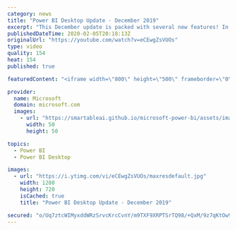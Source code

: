 ```yaml
---
category: news
title: "Power BI Desktop Update - December 2019"
excerpt: "This December update is packed with several new features! In preview, we have the new Customize theme dialog that allows you to tweak common theme settings without having to write or modify a JSON file! Additionally, we now allow you to export the current theme as a JSON so you can easily share, reuse,"
publishedDateTime: 2020-02-05T20:18:13Z
originalUrl: "https://youtube.com/watch?v=eCEwgZsVUOs"
type: video
quality: 154
heat: 154
published: true

featuredContent: "<iframe width=\"800\" height=\"500\" frameborder=\"0\" src=\"https://www.youtube.com/embed/eCEwgZsVUOs\" allow=\"accelerometer; autoplay; encrypted-media; gyroscope; picture-in-picture\" allowfullscreen></iframe>"

provider:
  name: Microsoft
  domain: microsoft.com
  images:
    - url: "https://smartableai.github.io/microsoft-power-bi/assets/images/organizations/microsoft.com-50x50.jpg"
      width: 50
      height: 50

topics:
  - Power BI
  - Power BI Desktop

images:
  - url: "https://i.ytimg.com/vi/eCEwgZsVUOs/maxresdefault.jpg"
    width: 1280
    height: 720
    isCached: true
    title: "Power BI Desktop Update - December 2019"

secured: "o/Uq7ztcWIMyxddWRzSrvcKrcCvnY/m9TXF9XRPTSrTQ98/+QxM/9z7qKtOw9oa+xKO64QX7SqcBwoDvC03IWagmyjoWYYkJlIXrN+N7zqpi2aGv+/WfWw9yL81AoUxih8m8g/X9dmwxbK8y0vKI9KIBKMcaQo4IUmcC2seYgATWeIOHyKlWx30a/iZ2/SNeF/fhzARWnYcYIMGPzqk5Vpz9RYmZ/jQNrWCI/eU2xceUEgPq/kI9qsRIUzQiXkdkH+zlRfW1c//7LC0RhskFYvUqEDE4Y8TRQYiN8rUgKM1VwMEI3rRFnP79w6r6Rpi5EHZV440dRpKC8XLDIUvE94nD2DnGRwhxay7/fuC+Mho+5MgUiNvBaxdjE0ArXxvP89E7MOQqkb9/F/zfNwjOANirT0sck4a5XZpg96n7+sQzMbxKHQi5Rb1dvi+YohDU;fVSpB5PkB3R8k2fiZGDbgQ=="
---
```


